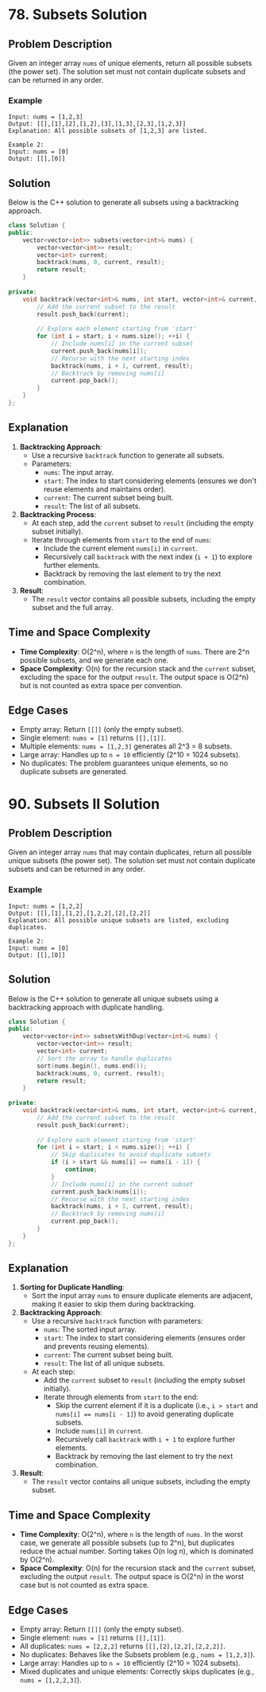 # 78. Subsets Solution

## Problem Description
Given an integer array `nums` of unique elements, return all possible subsets (the power set). The solution set must not contain duplicate subsets and can be returned in any order.

### Example
```
Input: nums = [1,2,3]
Output: [[],[1],[2],[1,2],[3],[1,3],[2,3],[1,2,3]]
Explanation: All possible subsets of [1,2,3] are listed.

Example 2:
Input: nums = [0]
Output: [[],[0]]
```

## Solution
Below is the C++ solution to generate all subsets using a backtracking approach.

```cpp
class Solution {
public:
    vector<vector<int>> subsets(vector<int>& nums) {
        vector<vector<int>> result;
        vector<int> current;
        backtrack(nums, 0, current, result);
        return result;
    }
    
private:
    void backtrack(vector<int>& nums, int start, vector<int>& current, vector<vector<int>>& result) {
        // Add the current subset to the result
        result.push_back(current);
        
        // Explore each element starting from 'start'
        for (int i = start; i < nums.size(); ++i) {
            // Include nums[i] in the current subset
            current.push_back(nums[i]);
            // Recurse with the next starting index
            backtrack(nums, i + 1, current, result);
            // Backtrack by removing nums[i]
            current.pop_back();
        }
    }
};
```

## Explanation
1. **Backtracking Approach**:
   - Use a recursive `backtrack` function to generate all subsets.
   - Parameters:
     - `nums`: The input array.
     - `start`: The index to start considering elements (ensures we don't reuse elements and maintains order).
     - `current`: The current subset being built.
     - `result`: The list of all subsets.
2. **Backtracking Process**:
   - At each step, add the `current` subset to `result` (including the empty subset initially).
   - Iterate through elements from `start` to the end of `nums`:
     - Include the current element `nums[i]` in `current`.
     - Recursively call `backtrack` with the next index (`i + 1`) to explore further elements.
     - Backtrack by removing the last element to try the next combination.
3. **Result**:
   - The `result` vector contains all possible subsets, including the empty subset and the full array.

## Time and Space Complexity
- **Time Complexity**: O(2^n), where `n` is the length of `nums`. There are 2^n possible subsets, and we generate each one.
- **Space Complexity**: O(n) for the recursion stack and the `current` subset, excluding the space for the output `result`. The output space is O(2^n) but is not counted as extra space per convention.

## Edge Cases
- Empty array: Return `[[]]` (only the empty subset).
- Single element: `nums = [1]` returns `[[],[1]]`.
- Multiple elements: `nums = [1,2,3]` generates all 2^3 = 8 subsets.
- Large array: Handles up to `n = 10` efficiently (2^10 = 1024 subsets).
- No duplicates: The problem guarantees unique elements, so no duplicate subsets are generated.


# 90. Subsets II Solution

## Problem Description
Given an integer array `nums` that may contain duplicates, return all possible unique subsets (the power set). The solution set must not contain duplicate subsets and can be returned in any order.

### Example
```
Input: nums = [1,2,2]
Output: [[],[1],[1,2],[1,2,2],[2],[2,2]]
Explanation: All possible unique subsets are listed, excluding duplicates.

Example 2:
Input: nums = [0]
Output: [[],[0]]
```

## Solution
Below is the C++ solution to generate all unique subsets using a backtracking approach with duplicate handling.

```cpp
class Solution {
public:
    vector<vector<int>> subsetsWithDup(vector<int>& nums) {
        vector<vector<int>> result;
        vector<int> current;
        // Sort the array to handle duplicates
        sort(nums.begin(), nums.end());
        backtrack(nums, 0, current, result);
        return result;
    }
    
private:
    void backtrack(vector<int>& nums, int start, vector<int>& current, vector<vector<int>>& result) {
        // Add the current subset to the result
        result.push_back(current);
        
        // Explore each element starting from 'start'
        for (int i = start; i < nums.size(); ++i) {
            // Skip duplicates to avoid duplicate subsets
            if (i > start && nums[i] == nums[i - 1]) {
                continue;
            }
            // Include nums[i] in the current subset
            current.push_back(nums[i]);
            // Recurse with the next starting index
            backtrack(nums, i + 1, current, result);
            // Backtrack by removing nums[i]
            current.pop_back();
        }
    }
};
```

## Explanation
1. **Sorting for Duplicate Handling**:
   - Sort the input array `nums` to ensure duplicate elements are adjacent, making it easier to skip them during backtracking.
2. **Backtracking Approach**:
   - Use a recursive `backtrack` function with parameters:
     - `nums`: The sorted input array.
     - `start`: The index to start considering elements (ensures order and prevents reusing elements).
     - `current`: The current subset being built.
     - `result`: The list of all unique subsets.
   - At each step:
     - Add the `current` subset to `result` (including the empty subset initially).
     - Iterate through elements from `start` to the end:
       - Skip the current element if it is a duplicate (i.e., `i > start` and `nums[i] == nums[i - 1]`) to avoid generating duplicate subsets.
       - Include `nums[i]` in `current`.
       - Recursively call `backtrack` with `i + 1` to explore further elements.
       - Backtrack by removing the last element to try the next combination.
3. **Result**:
   - The `result` vector contains all unique subsets, including the empty subset.

## Time and Space Complexity
- **Time Complexity**: O(2^n), where `n` is the length of `nums`. In the worst case, we generate all possible subsets (up to 2^n), but duplicates reduce the actual number. Sorting takes O(n log n), which is dominated by O(2^n).
- **Space Complexity**: O(n) for the recursion stack and the `current` subset, excluding the output `result`. The output space is O(2^n) in the worst case but is not counted as extra space.

## Edge Cases
- Empty array: Return `[[]]` (only the empty subset).
- Single element: `nums = [1]` returns `[[],[1]]`.
- All duplicates: `nums = [2,2,2]` returns `[[],[2],[2,2],[2,2,2]]`.
- No duplicates: Behaves like the Subsets problem (e.g., `nums = [1,2,3]`).
- Large array: Handles up to `n = 10` efficiently (2^10 = 1024 subsets).
- Mixed duplicates and unique elements: Correctly skips duplicates (e.g., `nums = [1,2,2,3]`).


